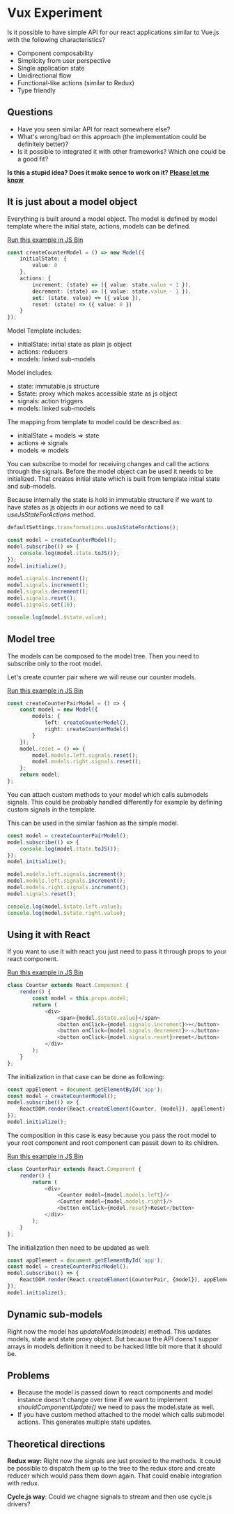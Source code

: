 # Vux Experiment

Is it possible to have simple API for our react applications similar to Vue.js with 
the following characteristics?

- Component composability
- Simplicity from user perspective
- Single application state
- Unidirectional flow
- Functional-like actions (similar to Redux)
- Type friendly  

## Questions

- Have you seen similar API for react somewhere else?
- What's wrong/bad on this approach (the implementation could be definitely better)?
- Is it possible to integrated it with other frameworks? Which one could be a good fit?

__Is this a stupid idea? Does it make sence to work on it? [Please let me know](https://github.com/pvasek/vux/issues/1)__
## It is just about a model object

Everything is built around a model object. The model is defined by model template where 
the initial state, actions, models can be defined.

[Run this example in JS Bin](https://jsbin.com/dezoras/1/edit?js,console)

```typescript
const createCounterModel = () => new Model({
    initialState: {
        value: 0
    },
    actions: {
        increment: (state) => ({ value: state.value + 1 }), 
        decrement: (state) => ({ value: state.value - 1 }),
        set: (state, value) => ({ value }), 
        reset: (state) => ({ value: 0 })
    }
});
```

Model Template includes: 
- initialState: initial state as plain js object
- actions: reducers
- models: linked sub-models

Model includes:
- state: immutable.js structure
- $state: proxy which makes accessible state as js object 
- signals: action triggers
- models: linked sub-models
 
The mapping from template to model could be described as:
- initialState + models => state
- actions => signals
- models => models

You can subscribe to model for receiving changes and call the actions through the signals.
Before the model object can be used it needs to be initialized. That creates initial 
state which is built from template initial state and sub-models.

Because internally the state is hold in immutable structure if we want to have states as js 
objects in our actions we need to call _useJsStateForActions_ method.

```typescript
defaultSettings.transformations.useJsStateForActions();

const model = createCounterModel();
model.subscribe(() => {
    console.log(model.state.toJS());
});
model.initialize();

model.signals.increment();
model.signals.increment();
model.signals.decrement();
model.signals.reset();
model.signals.set(10);

console.log(model.$state.value);
```

## Model tree

The models can be composed to the model tree. Then you need to subscribe only
to the root model.

Let's create counter pair where we will reuse our counter models.

[Run this example in JS Bin](https://jsbin.com/kiqexok/edit?js,console)
```typescript
const createCounterPairModel = () => {
    const model = new Model({
        models: {
            left: createCounterModel(),
            right: createCounterModel()
        }
    });
    model.reset = () => {
        model.models.left.signals.reset();
        model.models.right.signals.reset();
    };
    return model;
};
```

You can attach custom methods to your model which calls submodels signals. This could be
probably handled differently for example by defining custom signals in the template.

This can be used in the similar fashion as the simple model.

```typescript
const model = createCounterPairModel();
model.subscribe(() => {
    console.log(model.state.toJS());
});
model.initialize();

model.models.left.signals.increment();
model.models.left.signals.increment();
model.models.right.signals.increment();
model.signals.reset();

console.log(model.$state.left.value);
console.log(model.$state.right.value);
```

## Using it with React

If you want to use it with react you just need to pass it through props 
to your react component.

[Run this example in JS Bin](https://jsbin.com/zobatu/edit?js,output)
```typescript
class Counter extends React.Component {
    render() {  
        const model = this.props.model;
        return (
            <div>
                <span>{model.$state.value}</span>
                <button onClick={model.signals.increment}>+</button>
                <button onClick={model.signals.decrement}>-</button>
                <button onClick={model.signals.reset}>reset</button>
            </div>
        );        
    }
};
```

The initialization in that case can be done as following:

```typescript
const appElement = document.getElementById('app');
const model = createCounterModel();
model.subscribe(() => {
    ReactDOM.render(React.createElement(Counter, {model}), appElement)
});
model.initialize();
```

The composition in this case is easy because you pass the root model to your root 
component and root component can passit down to its children.

[Run this example in JS Bin](https://jsbin.com/rokiwu/edit?js,output)
```typescript
class CounterPair extends React.Component {
    render() {  
        return (
            <div>
                <Counter model={model.models.left}/>
                <Counter model={model.models.right}/>
                <button onClick={model.reset}>Reset</button>
            </div>
        );        
    }
};
```

The initialization then need to be updated as well:

```typescript
const appElement = document.getElementById('app');
const model = createCounterPairModel();
model.subscribe(() => {
    ReactDOM.render(React.createElement(CounterPair, {model}), appElement)
});
model.initialize();
```

## Dynamic sub-models

Right now the model has _updateModels(models)_ method. This updates models, 
state and state proxy object. But because the API doens't suppor arrays in models
definition it need to be hacked little bit more that it should be.

## Problems
- Because the model is passed down to react components and model instance doesn't 
change over time if we want to implement _shouldComponentUpdate()_ we need to pass
the model.state as well.
- If you have custom method attached to the model which calls submodel actions. 
This generates multiple state updates.

## Theoretical directions

__Redux way:__ Right now the signals are just proxied to the methods. It could 
be possible to dispatch them up to the tree to the redux store and create reducer 
which would pass them down again. That could enable integration with redux.

__Cycle.js way__: Could we chagne signals to stream and then use cycle.js drivers?